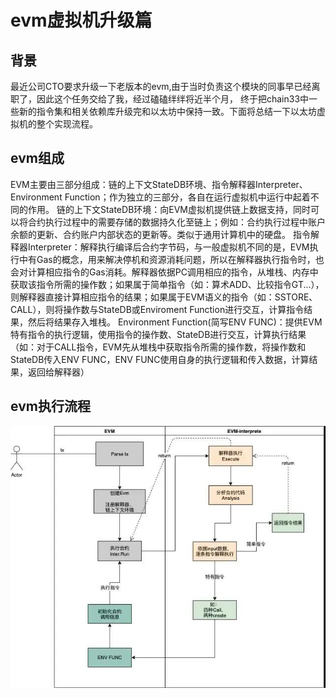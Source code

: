 # evm虚拟机升级篇

## 背景

  最近公司CTO要求升级一下老版本的evm,由于当时负责这个模块的同事早已经离职了，因此这个任务交给了我，经过磕磕绊绊将近半个月，
  终于把chain33中一些新的指令集和相关依赖库升级完和以太坊中保持一致。下面将总结一下以太坊虚拟机的整个实现流程。
  

## evm组成

  EVM主要由三部分组成：链的上下文StateDB环境、指令解释器Interpreter、Environment Function；作为独立的三部分，各自在运行虚拟机中运行中起着不同的作用。
链的上下文StateDB环境：向EVM虚拟机提供链上数据支持，同时可以将合约执行过程中的需要存储的数据持久化至链上；例如：合约执行过程中账户余额的更新、合约账户内部状态的更新等。类似于通用计算机中的硬盘。
指令解释器Interpreter：解释执行编译后合约字节码，与一般虚拟机不同的是，EVM执行中有Gas的概念，用来解决停机和资源消耗问题，所以在解释器执行指令时，也会对计算相应指令的Gas消耗。解释器依据PC调用相应的指令，从堆栈、内存中获取该指令所需的操作数；如果属于简单指令（如：算术ADD、比较指令GT...），则解释器直接计算相应指令的结果；如果属于EVM语义的指令（如：SSTORE、CALL），则将操作数与StateDB或Enviroment Function进行交互，计算指令结果，然后将结果存入堆栈。
Environment Function(简写ENV FUNC)：提供EVM特有指令的执行逻辑，使用指令的操作数、StateDB进行交互，计算执行结果（如：对于CALL指令，EVM先从堆栈中获取指令所需的操作数，将操作数和StateDB传入ENV FUNC，ENV FUNC使用自身的执行逻辑和传入数据，计算结果，返回给解释器）

## evm执行流程

![evm执行流程](../../resource/evm.jpg)

